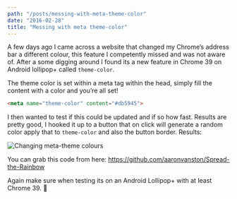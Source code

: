 ```yaml
---
path: "/posts/messing-with-meta-theme-color"
date: "2016-02-28"
title: "Messing with meta theme-color"
---
```



A few days ago I came across a website that changed my Chrome’s address bar a different colour, this feature I competently missed and was not aware of. After a some digging around I found its a new feature in Chrome 39 on Android lollipop+ called `theme-color`.

The theme color is set within a meta tag within the head, simply fill the content with a color and you’re all set!

```html
<meta name="theme-color" content="#db5945">
```

I then wanted to test if this could be updated and if so how fast. Results are pretty good, I hooked it up to a button that on click will generate a random color apply that to `theme-color` and also the button border. Results:

![Changing meta-theme colours](https://media.giphy.com/media/ViAfZYAl3185y/giphy.gif)

You can grab this code from here: https://github.com/aaronvanston/Spread-the-Rainbow

Again make sure when testing its on an Android Lollipop+ with at least Chrome 39. 🙂